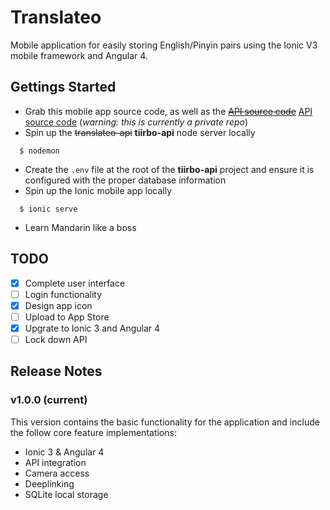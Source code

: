 # Translateo

Mobile application for easily storing English/Pinyin pairs using the Ionic V3 mobile framework and Angular 4.

## Gettings Started

- Grab this mobile app source code, as well as the ~~[API source code](https://github.com/thechori/translateo-api)~~ [API source code](https://github.com/thechori/translateo-api) (*warning: this is currently a private repo*)
- Spin up the ~~translateo-api~~ **tiirbo-api** node server locally
```
  $ nodemon
```
- Create the `.env` file at the root of the **tiirbo-api** project and ensure it is configured with the proper database information
- Spin up the Ionic mobile app locally
```
  $ ionic serve
```
- Learn Mandarin like a boss

## TODO

- [x] Complete user interface
- [ ] Login functionality
- [x] Design app icon
- [ ] Upload to App Store
- [x] Upgrate to Ionic 3 and Angular 4
- [ ] Lock down API

## Release Notes

### v1.0.0 (current)

This version contains the basic functionality for the application and include the follow core feature implementations:

  - Ionic 3 & Angular 4
  - API integration
  - Camera access
  - Deeplinking
  - SQLite local storage
